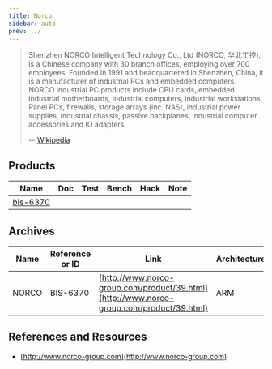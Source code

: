 ```yaml
---
title: Norco
sidebar: auto
prev: ../
---
```


> Shenzhen NORCO Intelligent Technology Co., Ltd (NORCO, 华北工控), is
> a Chinese company with 30 branch offices, employing over 700
> employees. Founded in 1991 and headquartered in Shenzhen, China, it
> is a manufacturer of industrial PCs and embedded computers. NORCO
> industrial PC products include CPU cards, embedded industrial
> motherboards, industrial computers, industrial workstations, Panel
> PCs, firewalls, storage arrays (inc. NAS), industrial power
> supplies, industrial chassis, passive backplanes, industrial
> computer accessories and IO adapters.
>
> -- [Wikipedia](https://en.wikipedia.org/wiki/Shenzhen_NORCO_Intelligent_Technology)

## Products

| Name                      | Doc | Test | Bench | Hack | Note |
|---------------------------|-----|------|-------|------|------|
| [bis-6370](bis-6370/) 

## Archives

|Name|Reference or ID|Link|Architecture|
|----|---------------|----|------------|
|NORCO|BIS-6370|[http://www.norco-group.com/product/39.html](http://www.norco-group.com/product/39.html)|ARM|

## References and Resources

 * [http://www.norco-group.com](http://www.norco-group.com)
